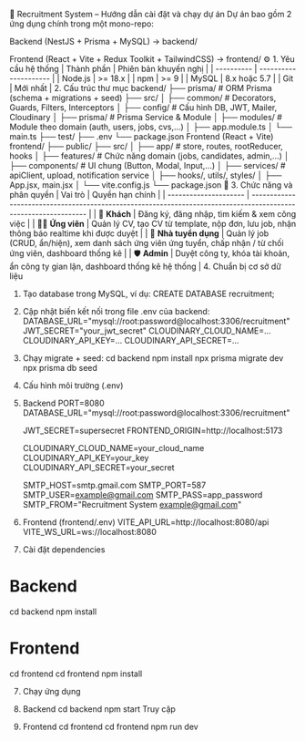 🧩 Recruitment System – Hướng dẫn cài đặt và chạy dự án
Dự án bao gồm 2 ứng dụng chính trong một mono-repo:

Backend (NestJS + Prisma + MySQL) → backend/

Frontend (React + Vite + Redux Toolkit + TailwindCSS) → frontend/
⚙️ 1. Yêu cầu hệ thống
| Thành phần | Phiên bản khuyến nghị |
| ---------- | --------------------- |
| Node.js    | >= 18.x               |
| npm        | >= 9                  |
| MySQL      | 8.x hoặc 5.7          |
| Git        | Mới nhất              |
2. Cấu trúc thư mục
backend/
├── prisma/               # ORM Prisma (schema + migrations + seed)
├── src/
│   ├── common/           # Decorators, Guards, Filters, Interceptors
│   ├── config/           # Cấu hình DB, JWT, Mailer, Cloudinary
│   ├── prisma/           # Prisma Service & Module
│   ├── modules/          # Module theo domain (auth, users, jobs, cvs,…)
│   ├── app.module.ts
│   └── main.ts
├── test/
├── .env
└── package.json
Frontend (React + Vite)
frontend/
├── public/
├── src/
│   ├── app/              # store, routes, rootReducer, hooks
│   ├── features/         # Chức năng domain (jobs, candidates, admin,…)
│   ├── components/       # UI chung (Button, Modal, Input,…)
│   ├── services/         # apiClient, upload, notification service
│   ├── hooks/, utils/, styles/
│   ├── App.jsx, main.jsx
│   └── vite.config.js
└── package.json
🧠 3. Chức năng và phân quyền
| Vai trò               | Quyền hạn chính                                                                                                 |
| --------------------- | --------------------------------------------------------------------------------------------------------------- |
| 👥 **Khách**          | Đăng ký, đăng nhập, tìm kiếm & xem công việc                                                                    |
| 🧑‍💼 **Ứng viên**    | Quản lý CV, tạo CV từ template, nộp đơn, lưu job, nhận thông báo realtime khi được duyệt                        |
| 🏢 **Nhà tuyển dụng** | Quản lý job (CRUD, ẩn/hiện), xem danh sách ứng viên ứng tuyển, chấp nhận / từ chối ứng viên, dashboard thống kê |
| 🛡️ **Admin**         | Duyệt công ty, khóa tài khoản, ẩn công ty gian lận, dashboard thống kê hệ thống                                 |
4. Chuẩn bị cơ sở dữ liệu
1. Tạo database trong MySQL, ví dụ: CREATE DATABASE recruitment;
2. Cập nhật biến kết nối trong file .env của backend:
  DATABASE_URL="mysql://root:password@localhost:3306/recruitment"
  JWT_SECRET="your_jwt_secret"
  CLOUDINARY_CLOUD_NAME=...
  CLOUDINARY_API_KEY=...
  CLOUDINARY_API_SECRET=...

3. Chạy migrate + seed:
   cd backend
   npm install
   npx prisma migrate dev
   npx prisma db seed
5. Cấu hình môi trường (.env)
1. Backend
   PORT=8080
   DATABASE_URL="mysql://root:password@localhost:3306/recruitment"
  
   JWT_SECRET=supersecret
   FRONTEND_ORIGIN=http://localhost:5173
    
   CLOUDINARY_CLOUD_NAME=your_cloud_name
   CLOUDINARY_API_KEY=your_key
   CLOUDINARY_API_SECRET=your_secret
    
   SMTP_HOST=smtp.gmail.com
   SMTP_PORT=587
   SMTP_USER=example@gmail.com
   SMTP_PASS=app_password
   SMTP_FROM="Recruitment System <example@gmail.com>"
2. Frontend (frontend/.env)
  VITE_API_URL=http://localhost:8080/api
  VITE_WS_URL=ws://localhost:8080
6. Cài đặt dependencies
# Backend
cd backend
npm install

# Frontend
cd frontend
cd frontend
npm install

7. Chạy ứng dụng
1. Backend
cd backend
npm start
Truy cập

2. Frontend
cd frontend
cd frontend
npm run dev

